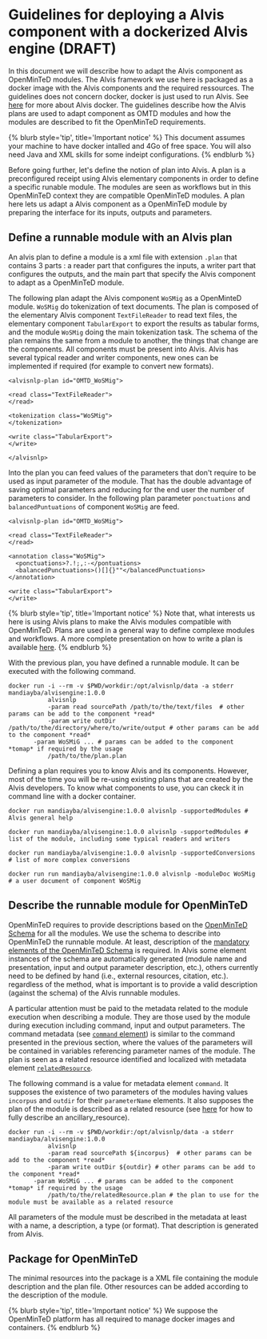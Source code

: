 # Guidelines for deploying a Alvis component with a dockerized Alvis engine (DRAFT)
In this document we will describe how to adapt the Alvis component as OpenMinTeD modules. The Alvis framework we use here is packaged as a docker image with the Alvis components and the required ressources. The guidelines does not concern docker, docker is just used to run Alvis. See [here](https://github.com/openminted/alvis-docker) for more about Alvis docker. The guidelines describe how the Alvis plans are used to adapt component as OMTD modules and how the modules are described to fit the OpenMinTeD requirements.

{% blurb style='tip', title='Important notice' %}
This document assumes your machine to have docker intalled and 4Go of free space. You will also need Java and XML skills for some indeipt configurations.
{% endblurb %}

Before going further, let's define the notion of plan into Alvis. A plan is a preconfigured receipt using Alvis elementary components in order to define a specific runable module. The modules are seen as workflows but in this OpenMinTeD context they are compatible OpenMinTeD modules. A plan here lets us adapt a Alvis component as a OpenMinTeD module by preparing the interface for its inputs, outputs and parameters.

## Define a runnable module with an Alvis plan
An alvis plan to define a module is a xml file with extension `.plan` that contains 3 parts : a reader part that configures the inputs, a writer part that configures the outputs, and the main part that specify the Alvis component to adapt as a OpenMinTeD module.

The following plan adapt the Alvis component `WoSMig` as a OpenMinteD module. `WoSMig` do tokenization of text documents. The plan is composed of the elementary Alvis component `TextFileReader` to read text files, the elementary component `TabularExport` to export the results as tabular forms, and the module `WoSMig` doing the main tokenization task. The schema of the plan remains the same from a module to another, the things that change are the components. All components must be present into Alvis. Alvis has several typical reader and writer components, new ones can be implemented if required (for example to convert new formats). 

```
<alvisnlp-plan id="OMTD_WoSMig">

<read class="TextFileReader">
</read>

<tokenization class="WoSMig">
</tokenization>

<write class="TabularExport">
</write>

</alvisnlp>
```

Into the plan you can feed values of the parameters that don't require to be used as input parameter of the module. That has the double advantage of saving optimal parameters and reducing for the end user the number of parameters to consider. In the following plan parameter `ponctuations` and `balancedPuntuations` of component `WoSMig` are feed.


```
<alvisnlp-plan id="OMTD_WoSMig">

<read class="TextFileReader">
</read>

<annotation class="WoSMig">
  <ponctuations>?.!;,:-</pontuations>
  <balancedPunctuations>()[]{}""</balancedPunctuations>
</annotation>

<write class="TabularExport">
</write>
```

{% blurb style='tip', title='Important notice' %}
Note that, what interests us here is using Alvis plans to make the Alvis modules compatible with OpenMinTeD. Plans are used in a general way to define complexe modules and workflows. A more complete presentation on how to write a plan is available [here](https://github.com/Bibliome/alvisnlp/wiki/Writing-plans). 
{% endblurb %}


With the previous plan, you have defined a runnable module. It can be executed with the following command. 

```
docker run -i --rm -v $PWD/workdir:/opt/alvisnlp/data -a stderr mandiayba/alvisengine:1.0.0 
           alvisnlp
           -param read sourcePath /path/to/the/text/files  # other params can be add to the component *read* 
           -param write outDir /path/to/the/directory/where/to/write/output # other params can be add to the component *read* 
	   -param WoSMiG ... # params can be added to the component *tomap* if required by the usage
           /path/to/the/plan.plan
```


Defining a plan requires you to know Alvis and its components. However, most of the time you will be re-using existing plans that are created by the Alvis developers. To know what components to use, you can ckeck it in command line with a docker container.

```
docker run mandiayba/alvisengine:1.0.0 alvisnlp -supportedModules # Alvis general help

docker run mandiayba/alvisengine:1.0.0 alvisnlp -supportedModules # list of the module, including some typical readers and writers

docker run mandiayba/alvisengine:1.0.0 alvisnlp -supportedConversions # list of more complex conversions

docker run run mandiayba/alvisengine:1.0.0 alvisnlp -moduleDoc WoSMig # a user document of component WoSMig 

```


## Describe the runnable module for OpenMinTeD

OpenMinTeD requires to provide descriptions based on the [OpenMinTeD Schema](https://guidelines.openminted.eu/the_omtd-share_metadata_schema.html) for all the modules. We use the schema to describe into OpenMinTeD the runnable module. At least, description of the [mandatory elements of the OpenMinTeD Schema](https://guidelines.openminted.eu/guidelines_for_providers_of_sw_resources/recommended_schema_for_sw_resources.html) is required. In Alvis some element instances of the schema are automatically generated (module name and presentation, input and output parameter description, etc.), others currently need to be defined by hand (i.e., external resources, citation, etc.). regardless of the method, what is important is to provide a valid description (against the schema) of the Alvis runnable modules.

A particular attention must be paid to the metadata related to the module execution when describing a module. They are those used by the module during execution including command, input and output parameters. The command metadata (see [`command` element](https://guidelines.openminted.eu/components_command.html)) is similar to the command presented in the previous section, where the values of the parameters will be contained in variables referencing parameter names of the module. The plan is seen as a related resource identified and localized with metadata element [`relatedResource`](https://guidelines.openminted.eu/compoments_relatedResource.md). 


The following command is a value for metadata element `command`. It supposes the existence of two parameters of the modules having values `incorpus` and `outdir` for their `parameterName` elements. It also supposes the plan of the module is described as a related resource (see [here](https://guidelines.openminted.eu/guidelines_for_providers_of_ancillary_resources/)  for how to fully describe an ancillary_resource).
```
docker run -i --rm -v $PWD/workdir:/opt/alvisnlp/data -a stderr mandiayba/alvisengine:1.0.0 
           alvisnlp
           -param read sourcePath ${incorpus}  # other params can be add to the component *read* 
           -param write outDir ${outdir} # other params can be add to the component *read* 
	   -param WoSMiG ... # params can be added to the component *tomap* if required by the usage
           /path/to/the/relatedResource.plan # the plan to use for the module must be available as a related resource
```

All parameters of the module must be described in the metadata at least with a name, a description, a type (or format). That description is generated from Alvis.

## Package for OpenMinTeD

The minimal resources into the package is a XML file containing the module description and the plan file. Other resources can be added according to the description of the module.

{% blurb style='tip', title='Important notice' %}
We suppose the OpenMinTeD platform has all required to manage docker images and containers.
{% endblurb %}

